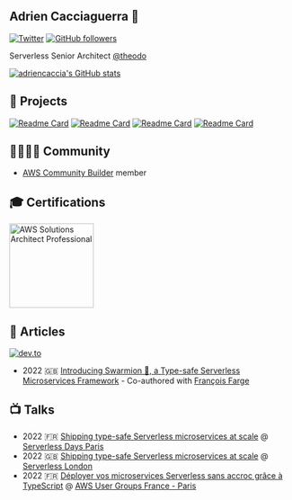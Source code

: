 ## Adrien Cacciaguerra 🤔

[![Twitter](https://img.shields.io/twitter/follow/adriencaccia.svg?style=social&label=@adriencaccia)](https://twitter.com/adriencaccia)
[![GitHub followers](https://img.shields.io/github/followers/adriencaccia?style=social)](https://github.com/adriencaccia)

Serverless Senior Architect [@theodo](https://github.com/theodo)

[![adriencaccia's GitHub stats](https://github-readme-stats.vercel.app/api?username=adriencaccia&show_icons=true&theme=tokyonight)](https://github.com/adriencaccia)

## 🔭 Projects

[![Readme Card](https://github-readme-stats.vercel.app/api/pin/?username=swarmion&repo=swarmion&theme=tokyonight)](https://github.com/swarmion/swarmion)
[![Readme Card](https://github-readme-stats.vercel.app/api/pin/?username=adriencaccia&repo=serverless-analyze-bundle-plugin&theme=tokyonight)](https://github.com/adriencaccia/serverless-analyze-bundle-plugin)
[![Readme Card](https://github-readme-stats.vercel.app/api/pin/?username=adriencaccia&repo=cdk-bundle-analyzer&theme=tokyonight)](https://github.com/adriencaccia/cdk-bundle-analyzer)
[![Readme Card](https://github-readme-stats.vercel.app/api/pin/?username=adriencaccia&repo=serverless-custom-iam-roles-per-function&theme=tokyonight)](https://github.com/adriencaccia/serverless-custom-iam-roles-per-function)

## 👨‍👩‍👧‍👦 Community

- [AWS Community Builder](https://aws.amazon.com/fr/developer/community/community-builders/) member

## 🎓 Certifications

<a href="https://www.credly.com/badges/065673a5-e84f-4a75-a005-a84375280a9c/public_url">
    <img src="https://images.credly.com/images/2d84e428-9078-49b6-a804-13c15383d0de/image.png" height="150px" alt="AWS Solutions Architect Professional">
</a>

## 📖 Articles

[![dev.to](https://img.shields.io/badge/dev.to-@adriencaccia-black?style=social&logo=dev.to)](https://dev.to/adriencaccia)

- 2022 🇬🇧 [Introducing Swarmion 🐝, a Type-safe Serverless Microservices Framework](https://dev.to/kumo/introducing-swarmion-a-type-safe-serverless-microservices-framework-3fmp) - Co-authored with [François Farge](https://github.com/fargito/)

## 📺 Talks

- 2022 🇫🇷 [Shipping type-safe Serverless microservices at scale](https://www.youtube.com/watch?v=5m-i1q8lqXc) @ [Serverless Days Paris](https://paris.serverlessdays.io/)
- 2022 🇬🇧 [Shipping type-safe Serverless microservices at scale](https://www.youtube.com/watch?v=brh72S94SNI&t=51s) @ [Serverless London](https://www.meetup.com/Serverless-London/events/283648832/)
- 2022 🇫🇷 [Déployer vos microservices Serverless sans accroc grâce à TypeScript](https://www.youtube.com/watch?v=BwAz1o3uRQE&t=406s) @ [AWS User Groups France - Paris](https://www.meetup.com/French-AWS-UG/events/283194276/)
